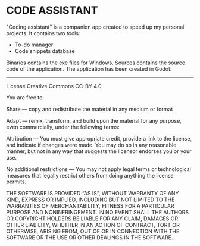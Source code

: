 # CODE ASSISTANT

"Coding assistant" is a companion app created to speed up my personal projects. It contains two tools:
- To-do manager
- Code snippets database

Binaries contains the exe files for Windows.
Sources contains the source code of the application. The application has been created in Godot.

-------------------------------------------------------------------------------------------
License Creative Commons CC-BY 4.0

You are free to:

Share — copy and redistribute the material in any medium or format

Adapt — remix, transform, and build upon the material for any purpose, even commercially, under the following terms:

Attribution — You must give appropriate credit, provide a link to the license, and indicate if changes were made. You may do so in any reasonable manner, but not in any way that suggests the licensor endorses you or your use.

No additional restrictions — You may not apply legal terms or technological measures that legally restrict others from doing anything the license permits.

THE SOFTWARE IS PROVIDED “AS IS”, WITHOUT WARRANTY OF ANY KIND, EXPRESS OR IMPLIED, INCLUDING BUT NOT LIMITED TO THE WARRANTIES OF MERCHANTABILITY, FITNESS FOR A PARTICULAR PURPOSE AND NONINFRINGEMENT. IN NO EVENT SHALL THE AUTHORS OR COPYRIGHT HOLDERS BE LIABLE FOR ANY CLAIM, DAMAGES OR OTHER LIABILITY, WHETHER IN AN ACTION OF CONTRACT, TORT OR OTHERWISE, ARISING FROM, OUT OF OR IN CONNECTION WITH THE SOFTWARE OR THE USE OR OTHER DEALINGS IN THE SOFTWARE.

